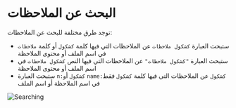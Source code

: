 # البحث عن الملاحظات

توجد طرق مختلفة للبحث عن الملاحظات:

- ستبحث العبارة `كشكول ملاحظات` عن الملاحظات التي فيها كلمة `كشكول` أو كلمة `ملاحظات` في اسم الملف أو محتوى الملاحظة
- ستبحث العبارة `"كشكول ملاحظات"` عن الملاحظات التي فيها النص `كشكول ملاحظات` في اسم الملف أو محتوى الملاحظة
- ستبحث العبارة `n:كشكول` أو `name:كشكول` عن الملاحظات التي فيها كلمة `كشكول` فقط في اسم الملاحظة أو اسم الملف

![Searching](/img/searching.png)
